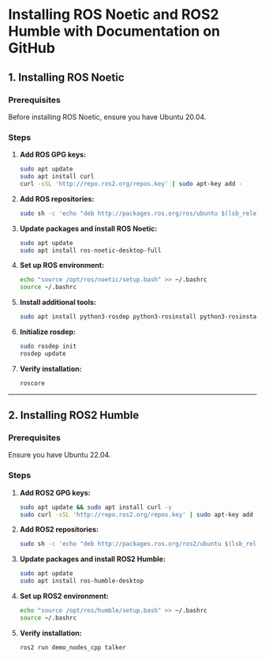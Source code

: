 # Installing ROS Noetic and ROS2 Humble with Documentation on GitHub

## 1. Installing ROS Noetic

### **Prerequisites**
Before installing ROS Noetic, ensure you have Ubuntu 20.04.

### **Steps**
1. **Add ROS GPG keys:**
   ```bash
   sudo apt update
   sudo apt install curl
   curl -sSL 'http://repo.ros2.org/repos.key' | sudo apt-key add -
   ```

2. **Add ROS repositories:**
   ```bash
   sudo sh -c 'echo "deb http://packages.ros.org/ros/ubuntu $(lsb_release -sc) main" > /etc/apt/sources.list.d/ros-latest.list'
   ```

3. **Update packages and install ROS Noetic:**
   ```bash
   sudo apt update
   sudo apt install ros-noetic-desktop-full
   ```

4. **Set up ROS environment:**
   ```bash
   echo "source /opt/ros/noetic/setup.bash" >> ~/.bashrc
   source ~/.bashrc
   ```

5. **Install additional tools:**
   ```bash
   sudo apt install python3-rosdep python3-rosinstall python3-rosinstall-generator python3-wstool build-essential
   ```

6. **Initialize rosdep:**
   ```bash
   sudo rosdep init
   rosdep update
   ```

7. **Verify installation:**
   ```bash
   roscore
   ```

---

## 2. Installing ROS2 Humble

### **Prerequisites**
Ensure you have Ubuntu 22.04.

### **Steps**
1. **Add ROS2 GPG keys:**
   ```bash
   sudo apt update && sudo apt install curl -y
   sudo curl -sSL 'http://repo.ros2.org/repos.key' | sudo apt-key add -
   ```

2. **Add ROS2 repositories:**
   ```bash
   sudo sh -c 'echo "deb http://packages.ros.org/ros2/ubuntu $(lsb_release -cs) main" > /etc/apt/sources.list.d/ros2-latest.list'
   ```

3. **Update packages and install ROS2 Humble:**
   ```bash
   sudo apt update
   sudo apt install ros-humble-desktop
   ```

4. **Set up ROS2 environment:**
   ```bash
   echo "source /opt/ros/humble/setup.bash" >> ~/.bashrc
   source ~/.bashrc
   ```

5. **Verify installation:**
   ```bash
   ros2 run demo_nodes_cpp talker
   ```
